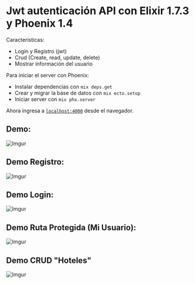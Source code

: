 # Jwt autenticación API con Elixir 1.7.3 y Phoenix 1.4

Características:

  * Login y Registro (jwt)
  * Crud (Create, read, update, delete)
  * Mostrar información del usuario

Para iniciar el server con Phoenix:

  * Instalar dependencias con `mix deps.get`
  * Crear y migrar la base de datos con `mix ecto.setup`
  * Iniciar server con `mix phx.server`

Ahora ingresa a [`localhost:4000`](http://localhost:4000) desde el navegador.

## Demo:

![Imgur](https://i.imgur.com/pdgWSN0.png)


## Demo Registro:

![Imgur](https://i.imgur.com/ilvaGGp.png)

## Demo Login:

![Imgur](https://i.imgur.com/4OPmqxW.png)

## Demo Ruta Protegida (Mi Usuario):

![Imgur](https://i.imgur.com/4hq8qs6.png)

## Demo CRUD "Hoteles"

![Imgur](https://i.imgur.com/tqbI6an.png)
